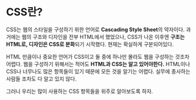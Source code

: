 # CSS란?
CSS는 웹의 스타일을 구성하기 위한 언어로 **Cascading Style Sheet**의 약자이다. 과거에는 웹의 구조와 디자인을 전부 HTML에서 했었으나, CSS가 나온 이후엔 **구조는 HTML로, 디자인은 CSS로 분화**되기 시작했다. 현재는 확실하게 구분되어있다.

HTML 만큼이나 중요한 언어가 CSS이고 둘 중에 하나만 몰라도 웹을 구성하는 것조차 어렵다. 웹을 구성하기 위해서는 적어도 **HTML과 CSS는 알고 있어야한다.** HTML이나 CSS나 너무나도 많은 항목들이 있기 때문에 모든 것을 알기는 어렵다. 실무에 종사하는 사람들 조차도 다 알고 있지 않다.

그러니 우리는 많이 사용하는 CSS 항목들을 위주로 알아보도록 하자.